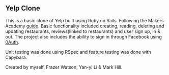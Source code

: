## Yelp Clone

This is a basic clone of Yelp built using Ruby on Rails. Following the Makers Academy [guide](https://github.com/makersacademy/course/blob/master/rails/yelp.md). Basic functionality included creating, reading, deleting and updating restaurants, reviews(linked to restaurants) and user sign up, in & out. The project also includes the ability to sign in through Facebook using [0Auth](https://developer.github.com/v3/oauth/).

Unit testing was done using RSpec and feature testing was done with Capybara.

Created by myself, Frazer Watson, Yan-yi Li & Mark Hill.
